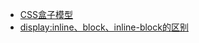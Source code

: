 - [CSS盒子模型](https://blog.csdn.net/b954960630/article/details/79774920)
- [display:inline、block、inline-block的区别](https://blog.csdn.net/b954960630/article/details/79570821)
